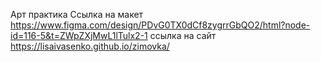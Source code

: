 Арт практика
Ссылка на макет
https://www.figma.com/design/PDvG0TX0dCf8zygrrGbQO2/html?node-id=116-5&t=ZWpZXjMwL1lTulx2-1
ссылка на сайт
https://lisaivasenko.github.io/zimovka/

